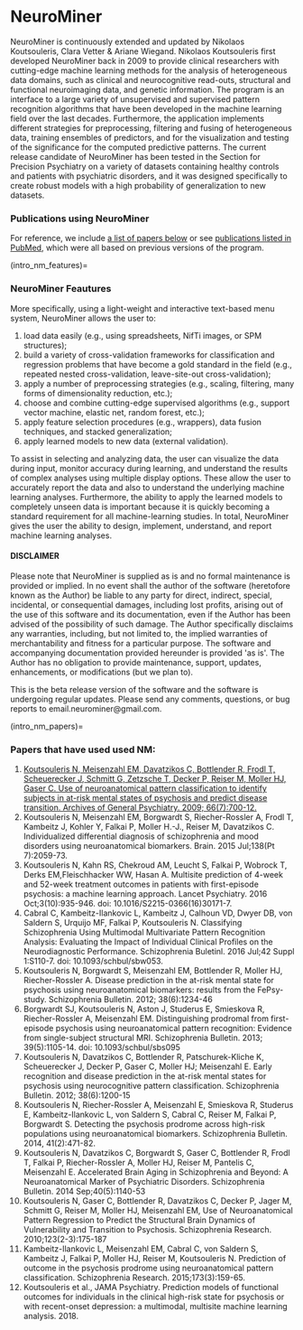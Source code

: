 # NeuroMiner

NeuroMiner is continuously extended and updated by Nikolaos Koutsouleris, Clara Vetter & Ariane Wiegand. Nikolaos Koutsouleris first developed NeuroMiner
back in 2009 to provide clinical researchers with cutting-edge machine
learning methods for the analysis of heterogeneous data domains, such as
clinical and neurocognitive read-outs, structural and functional
neuroimaging data, and genetic information. The program is an interface
to a large variety of unsupervised and supervised pattern recognition
algorithms that have been developed in the machine learning field over
the last decades. Furthermore, the application implements different
strategies for preprocessing, filtering and fusing of heterogeneous
data, training ensembles of predictors, and for the visualization and
testing of the significance for the computed predictive patterns. The
current release candidate of NeuroMiner has been tested in the Section
for Precision Psychiatry on a variety of datasets containing healthy
controls and patients with psychiatric disorders, and it was designed
specifically to create robust models with a high probability of
generalization to new datasets.

### Publications using NeuroMiner
For reference, we include [a list of
papers below](intro_nm_papers) or see [publications listed in
PubMed](https://www.ncbi.nlm.nih.gov/pubmed/?term=koutsouleris+n),
which were all based on previous versions of the program.

(intro_nm_features)=
### NeuroMiner Feautures
More specifically, using a light-weight and interactive text-based menu
system, NeuroMiner allows the user to:

1. load data easily (e.g., using spreadsheets, NifTi images, or SPM
structures);
2. build a variety of cross-validation frameworks for classification and
regression problems that have become a gold standard in the field (e.g.,
repeated nested cross-validation, leave-site-out cross-validation);
3. apply a number of preprocessing strategies (e.g., scaling, filtering,
many forms of dimensionality reduction, etc.);
4. choose and combine cutting-edge supervised algorithms (e.g., support
vector machine, elastic net, random forest, etc.);
5. apply feature selection procedures (e.g., wrappers), data fusion
techniques, and stacked generalization;
6. apply learned models to new data (external validation).

To assist in selecting and analyzing data, the user can visualize the
data during input, monitor accuracy during learning, and understand the
results of complex analyses using multiple display options. These allow
the user to accurately report the data and also to understand the
underlying machine learning analyses. Furthermore, the ability to apply
the learned models to completely unseen data is important because it is
quickly becoming a standard requirement for all machine-learning
studies. In total, NeuroMiner gives the user the ability to design,
implement, understand, and report machine learning analyses.

#### DISCLAIMER

Please note that NeuroMiner is supplied as is and no formal maintenance
is provided or implied. In no event shall the author of the software
(heretofore known as the Author) be liable to any party for direct,
indirect, special, incidental, or consequential damages, including lost
profits, arising out of the use of this software and its documentation,
even if the Author has been advised of the possibility of such damage.
The Author specifically disclaims any warranties, including, but not
limited to, the implied warranties of merchantability and fitness for a
particular purpose. The software and accompanying documentation provided
hereunder is provided 'as is'. The Author has no obligation to provide
maintenance, support, updates, enhancements, or modifications (but we
plan to).

This is the beta release version of the software and the software is
undergoing regular updates. Please send any comments, questions, or bug
reports to email.neurominer\@gmail.com.

(intro_nm_papers)=
### Papers that have used used NM:

1. [Koutsouleris N, Meisenzahl EM, Davatzikos C, Bottlender R, Frodl T,
Scheuerecker J, Schmitt G, Zetzsche T, Decker P, Reiser M, Moller HJ,
Gaser C. Use of neuroanatomical pattern classification to identify
subjects in at-risk mental states of psychosis and predict disease
transition. Archives of General Psychiatry. 2009; 66(7):700-12.](https://10.1001/archgenpsychiatry.2009.62)
2. Koutsouleris N, Meisenzahl EM, Borgwardt S, Riecher-Rossler A, Frodl
T, Kambeitz J, Kohler Y, Falkai P, Moller H.-J., Reiser M, Davatzikos C.
Individualized differential diagnosis of schizophrenia and mood
disorders using neuroanatomical biomarkers. Brain. 2015 Jul;138(Pt
7):2059-73.
3. Koutsouleris N, Kahn RS, Chekroud AM, Leucht S, Falkai P, Wobrock T,
Derks EM,Fleischhacker WW, Hasan A. Multisite prediction of 4-week and
52-week treatment outcomes in patients with first-episode psychosis: a
machine learning approach. Lancet Psychiatry. 2016 Oct;3(10):935-946.
doi: 10.1016/S2215-0366(16)30171-7.
4. Cabral C, Kambeitz-Ilankovic L, Kambeitz J, Calhoun VD, Dwyer DB, von
Saldern S, Urquijo MF, Falkai P, Koutsouleris N. Classifying
Schizophrenia Using Multimodal Multivariate Pattern Recognition
Analysis: Evaluating the Impact of Individual Clinical Profiles on the
Neurodiagnostic Performance. Schizophrenia Buletinl. 2016 Jul;42 Suppl
1:S110-7. doi: 10.1093/schbul/sbw053.
5. Koutsouleris N, Borgwardt S, Meisenzahl EM, Bottlender R, Moller HJ,
Riecher-Rossler A. Disease prediction in the at-risk mental state for
psychosis using neuroanatomical biomarkers: results from the
FePsy-study. Schizophrenia Bulletin. 2012; 38(6):1234-46
6. Borgwardt SJ, Koutsouleris N, Aston J, Studerus E, Smieskova R,
Riecher-Rossler A, Meisenzahl EM. Distinguishing prodromal from
first-episode psychosis using neuroanatomical pattern recognition:
Evidence from single-subject structural MRI. Schizophrenia Bulletin.
2013; 39(5):1105-14. doi: 10.1093/schbul/sbs095
7. Koutsouleris N, Davatzikos C, Bottlender R, Patschurek-Kliche K,
Scheuerecker J, Decker P, Gaser C, Moller HJ; Meisenzahl E. Early
recognition and disease prediction in the at-risk mental states for
psychosis using neurocognitive pattern classification. Schizophrenia
Bulletin. 2012; 38(6):1200-15
8. Koutsouleris N, Riecher-Rossler A, Meisenzahl E, Smieskova R,
Studerus E, Kambeitz-Ilankovic L, von Saldern S, Cabral C, Reiser M,
Falkai P, Borgwardt S. Detecting the psychosis prodrome across high-risk
populations using neuroanatomical biomarkers. Schizophrenia Bulletin.
2014, 41(2):471-82.
9. Koutsouleris N, Davatzikos C, Borgwardt S, Gaser C, Bottlender R,
Frodl T, Falkai P, Riecher-Rossler A, Moller HJ, Reiser M, Pantelis C,
Meisenzahl E. Accelerated Brain Aging in Schizophrenia and Beyond: A
Neuroanatomical Marker of Psychiatric Disorders. Schizophrenia Bulletin.
2014 Sep;40(5):1140-53
10. Koutsouleris N, Gaser C, Bottlender R, Davatzikos C, Decker P, Jager
M, Schmitt G, Reiser M, Moller HJ, Meisenzahl EM, Use of Neuroanatomical
Pattern Regression to Predict the Structural Brain Dynamics of
Vulnerability and Transition to Psychosis. Schizophrenia Research.
2010;123(2-3):175-187
11. Kambeitz-Ilankovic L, Meisenzahl EM, Cabral C, von Saldern S,
Kambeitz J, Falkai P, Moller HJ, Reiser M, Koutsouleris N. Prediction of
outcome in the psychosis prodrome using neuroanatomical pattern
classification. Schizophrenia Research. 2015;173(3):159-65.
12. Koutsouleris et al., JAMA Psychiatry. Prediction models of
functional outcomes for individuals in the clinical high-risk state for
psychosis or with recent-onset depression: a multimodal, multisite
machine learning analysis. 2018.
